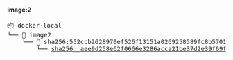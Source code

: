 #### image:2
<pre>📦 docker-local
└── 📁 image2
    └── 📁 sha256:552ccb2628970ef526f13151a0269258589fc8b5701519a9c255c4dd224b9a21
        └── <a href=https://myplatform.com/ui/repos/tree/General/docker-local/image2/sha256:552ccb2628970ef526f13151a0269258589fc8b5701519a9c255c4dd224b9a21/sha256__aee9d258e62f0666e3286acca21be37d2e39f69f8dde74454b9f3cd8ef437e4e?clearFilter=true target="_blank">sha256__aee9d258e62f0666e3286acca21be37d2e39f69f8dde74454b9f3cd8ef437e4e</a>

</pre>